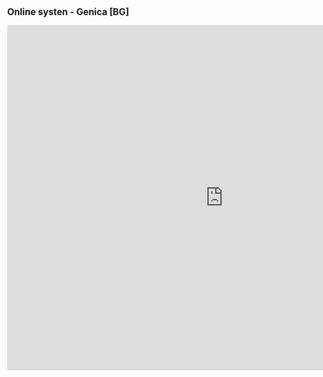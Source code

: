 ## Online systen - Genica [BG]



<embed src="https://github.com/dav1d333/genica-bg/tests/22.10.2021/22.10.2021-Cov19-Mihail.pdf" width="1000px" height="800px"  type="application/pdf"/>







